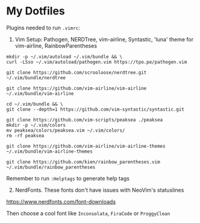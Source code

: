 # My Dotfiles

Plugins needed to run `.vimrc`:

1. Vim Setup: Pathogen, NERDTree, vim-airline, Syntastic, 'luna' theme for vim-airline, RainbowParentheses

```
mkdir -p ~/.vim/autoload ~/.vim/bundle && \
curl -LSso ~/.vim/autoload/pathogen.vim https://tpo.pe/pathogen.vim

git clone https://github.com/scrooloose/nerdtree.git ~/.vim/bundle/nerdtree

git clone https://github.com/vim-airline/vim-airline ~/.vim/bundle/vim-airline

cd ~/.vim/bundle && \
git clone --depth=1 https://github.com/vim-syntastic/syntastic.git

git clone https://github.com/vim-scripts/peaksea ./peaksea
mkdir -p ~/.vim/colors
mv peaksea/colors/peaksea.vim ~/.vim/colors/
rm -rf peaksea

git clone https://github.com/vim-airline/vim-airline-themes ~/.vim/bundle/vim-airline-themes

git clone https://github.com/kien/rainbow_parentheses.vim ~/.vim/bundle/rainbow_parentheses

```

Remember to run `:Helptags` to generate help tags

2. NerdFonts. These fonts don't have issues with NeoVim's statuslines

https://www.nerdfonts.com/font-downloads

Then choose a cool font like `Inconsolata`, `FiraCode` or `ProggyClean`

